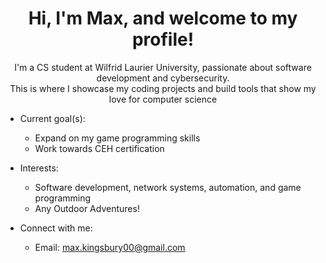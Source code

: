 <h1 align="center"> Hi, I'm Max, and welcome to my profile! </h1>
<div align="center">
I'm a CS student at Wilfrid Laurier University, passionate about software development and cybersecurity. <br>
This is where I showcase my coding projects and build tools that show my love for computer science
</div>

- Current goal(s):
    - Expand on my game programming skills
    - Work towards CEH certification

- Interests:
    - Software development, network systems, automation, and game programming
    - Any Outdoor Adventures!

- Connect with me:
    - Email: max.kingsbury00@gmail.com

    


    

